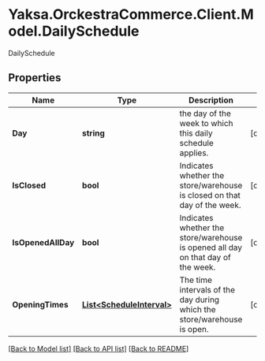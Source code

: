 # Yaksa.OrckestraCommerce.Client.Model.DailySchedule
DailySchedule

## Properties

Name | Type | Description | Notes
------------ | ------------- | ------------- | -------------
**Day** | **string** | the day of the week to which this daily schedule applies. | [optional] 
**IsClosed** | **bool** | Indicates whether the store/warehouse is closed on that day of the week. | [optional] 
**IsOpenedAllDay** | **bool** | Indicates whether the store/warehouse is opened all day on that day of the week. | [optional] 
**OpeningTimes** | [**List&lt;ScheduleInterval&gt;**](ScheduleInterval.md) | The time intervals of the day during which the store/warehouse is open. | [optional] 

[[Back to Model list]](../README.md#documentation-for-models) [[Back to API list]](../README.md#documentation-for-api-endpoints) [[Back to README]](../README.md)

